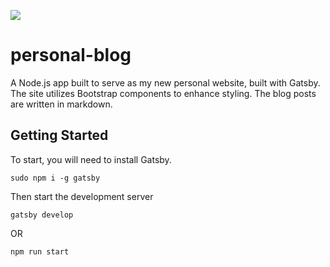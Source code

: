 ![](https://img.shields.io/github/license/tedrand/my-blog)

# personal-blog

A Node.js app built to serve as my new personal website, built with Gatsby. The
site utilizes Bootstrap components to enhance styling. The blog posts are
written in markdown.

## Getting Started

To start, you will need to install Gatsby.

```
sudo npm i -g gatsby
```

Then start the development server

```
gatsby develop
```

OR

```
npm run start
```
